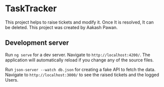 # TaskTracker

This project helps to raise tickets and modify it. Once It is resolved, It can be deleted.
This project was created by Aakash Pawan.

## Development server

Run `ng serve` for a dev server. Navigate to `http://localhost:4200/`. The application will automatically reload if you change any of the source files.

Run `json-server --watch db.json` for creating a fake API to fetch the data. Navigate to `http://localhost:3000/` to see the raised tickets and the logged Users.
